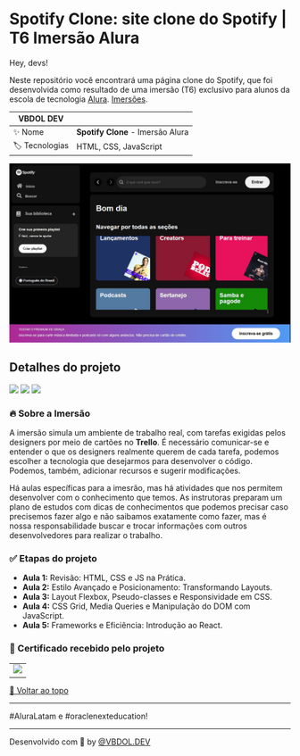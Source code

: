 # Spotify Clone: site clone do Spotify | T6 Imersão Alura

<div id='top'></div>

Hey, devs!

Neste repositório você encontrará uma página clone do Spotify, que foi desenvolvida como resultado de uma imersão (T6) exclusivo para alunos da escola de tecnologia [Alura](https://www.alura.com.br). 
[Imersões](https://cursos.alura.com.br/imersoes).



<!-- prettier-ignore -->
| VBDOL DEV |   |
| -------------- | -------------------------------------------------------------------------------------------------------------------------------------------------------------------------- |
| ✨ Nome        | **Spotify Clone** - Imersão Alura |
| 🏷️ Tecnologias |HTML, CSS, JavaScript |

<img src="/src/assets/icons/spotifyClone.JPG" alt="Descrição da imagem">


## Detalhes do projeto

<div>
  <img src="https://img.shields.io/badge/HTML5-E34F26?style=for-the-badge&logo=html5&logoColor=white">
  <img src="https://img.shields.io/badge/CSS3-1572B6?style=for-the-badge&logo=css3&logoColor=white">
  <img src="https://img.shields.io/badge/JavaScript-F7DF1E?style=for-the-badge&logo=javascript&logoColor=black">
  
</div>

<div id="challenge"></div>

### 🔥 Sobre a Imersão

A imersão simula um ambiente de trabalho real, com tarefas exigidas pelos designers por meio de cartões no **Trello**. É necessário comunicar-se e entender o que os designers realmente querem de cada tarefa, podemos escolher a tecnologia que desejarmos para desenvolver o código. Podemos, também, adicionar recursos e sugerir modificações.

Há aulas específicas para a imesrão, mas há atividades que nos permitem desenvolver com o conhecimento que temos. As instrutoras preparam um plano de estudos com dicas de conhecimentos que podemos precisar caso precisemos fazer algo e não saibamos exatamente como fazer, mas é nossa responsabilidade buscar e trocar informações com outros desenvolvedores para realizar o trabalho.


### ✅ Etapas do projeto

- **Aula 1:** Revisão: HTML, CSS e JS na Prática.
- **Aula 2:** Estilo Avançado e Posicionamento: Transformando Layouts.
- **Aula 3:** Layout Flexbox, Pseudo-classes e Responsividade em CSS.
- **Aula 4:** CSS Grid, Media Queries e Manipulação do DOM com JavaScript.
- **Aula 5:** Frameworks e Eficiência: Introdução ao React.

### 🏅 Certificado recebido pelo projeto

<table style="text-align: center;">
  <tr>
    <td>
      <img height="150px" src="/src/assets/icons/Imersão-Front-End-06-02-24.JPG">
    </td>
   </tr>
</table>

<a href='#top'>🔼 Voltar ao topo</a>

---
#AluraLatam e #oraclenexteducation!


---

Desenvolvido com 🧡 by [@VBDOL.DEV ]()
